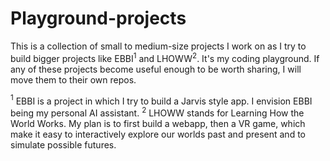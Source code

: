 # Playground-projects

This is a collection of small to medium-size projects I work on as I try to build bigger projects like EBBI$^1$ and LHOWW$^2$. It's my coding playground. If any of these projects become useful enough to be worth sharing, I will move them to their own repos. 

$^1$ EBBI is a project in which I try to build a Jarvis style app. I envision EBBI being my personal AI assistant.
$^2$ LHOWW stands for Learning How the World Works. My plan is to first build a webapp, then a VR game, which make it easy to interactively explore our worlds past and present and to simulate possible futures.
